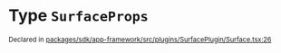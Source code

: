 # Type `SurfaceProps`
<sub>Declared in [packages/sdk/app-framework/src/plugins/SurfacePlugin/Surface.tsx:26](https://github.com/dxos/dxos/blob/5fb37fcfa/packages/sdk/app-framework/src/plugins/SurfacePlugin/Surface.tsx#L26)</sub>






